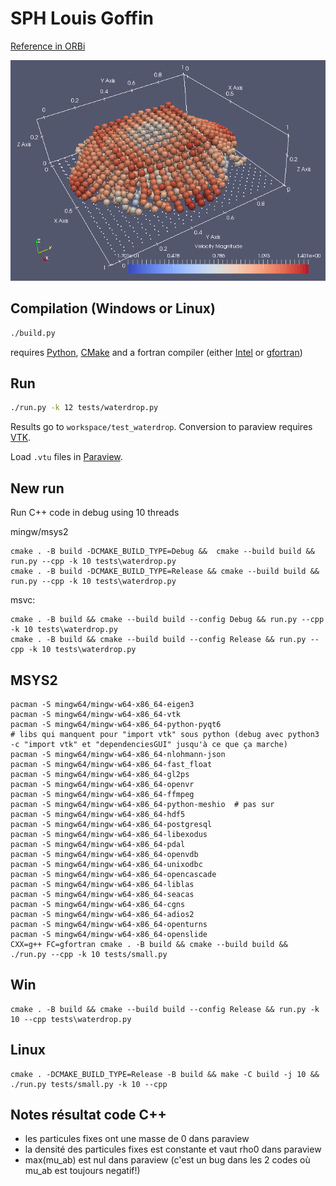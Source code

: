 # SPH Louis Goffin

[Reference in ORBi](http://orbi.ulg.ac.be/handle/2268/156166)

![Screenshot](screenshot.png)

## Compilation (Windows or Linux)

```bash
./build.py
```
requires [Python](https://www.python.org/), [CMake](https://cmake.org/) and a fortran compiler (either [Intel](https://software.intel.com/en-us/fortran-compilers) or [gfortran](https://gcc.gnu.org/fortran/))

## Run

```bash
./run.py -k 12 tests/waterdrop.py
```
Results go to `workspace/test_waterdrop`. Conversion to paraview requires [VTK](http://www.vtk.org/).

Load `.vtu` files in [Paraview](http://www.paraview.org/).


## New run

Run C++ code in debug using 10 threads

mingw/msys2 
```
cmake . -B build -DCMAKE_BUILD_TYPE=Debug &&  cmake --build build && run.py --cpp -k 10 tests\waterdrop.py
cmake . -B build -DCMAKE_BUILD_TYPE=Release && cmake --build build && run.py --cpp -k 10 tests\waterdrop.py
```
msvc:
```
cmake . -B build && cmake --build build --config Debug && run.py --cpp -k 10 tests\waterdrop.py
cmake . -B build && cmake --build build --config Release && run.py --cpp -k 10 tests\waterdrop.py
```



## MSYS2

```
pacman -S mingw64/mingw-w64-x86_64-eigen3
pacman -S mingw64/mingw-w64-x86_64-vtk
pacman -S mingw64/mingw-w64-x86_64-python-pyqt6
# libs qui manquent pour "import vtk" sous python (debug avec python3 -c "import vtk" et "dependenciesGUI" jusqu'à ce que ça marche)
pacman -S mingw64/mingw-w64-x86_64-nlohmann-json
pacman -S mingw64/mingw-w64-x86_64-fast_float
pacman -S mingw64/mingw-w64-x86_64-gl2ps
pacman -S mingw64/mingw-w64-x86_64-openvr
pacman -S mingw64/mingw-w64-x86_64-ffmpeg
pacman -S mingw64/mingw-w64-x86_64-python-meshio  # pas sur
pacman -S mingw64/mingw-w64-x86_64-hdf5
pacman -S mingw64/mingw-w64-x86_64-postgresql
pacman -S mingw64/mingw-w64-x86_64-libexodus
pacman -S mingw64/mingw-w64-x86_64-pdal
pacman -S mingw64/mingw-w64-x86_64-openvdb
pacman -S mingw64/mingw-w64-x86_64-unixodbc
pacman -S mingw64/mingw-w64-x86_64-opencascade
pacman -S mingw64/mingw-w64-x86_64-liblas
pacman -S mingw64/mingw-w64-x86_64-seacas
pacman -S mingw64/mingw-w64-x86_64-cgns
pacman -S mingw64/mingw-w64-x86_64-adios2
pacman -S mingw64/mingw-w64-x86_64-openturns
pacman -S mingw64/mingw-w64-x86_64-openslide
CXX=g++ FC=gfortran cmake . -B build && cmake --build build && ./run.py --cpp -k 10 tests/small.py
```

## Win

```
cmake . -B build && cmake --build build --config Release && run.py -k 10 --cpp tests\waterdrop.py
```

## Linux

```
cmake . -DCMAKE_BUILD_TYPE=Release -B build && make -C build -j 10 && ./run.py tests/small.py -k 10 --cpp
```


## Notes résultat code C++

* les particules fixes ont une masse de 0 dans paraview
* la densité des particules fixes est constante et vaut rho0 dans paraview
* max(mu_ab) est nul dans paraview (c'est un bug dans les 2 codes où mu_ab est toujours negatif!)